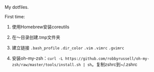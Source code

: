 ﻿My dotfiles.

First time:

1. 使用Homebrew安装coreutils

2. 在～目录创建.tmp文件夹

3. 建立链接 `.bash_profile` `.dir_color`  `.vim`  `.vimrc` `.gvimrc`

4. 安装oh-my-zsh：`curl -L https://github.com/robbyrussell/oh-my-zsh/raw/master/tools/install.sh | sh`。复制zshrc到~/.zshrc

